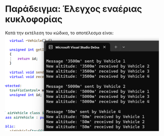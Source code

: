 # Παράδειγμα: Έλεγχος εναέριας κυκλοφορίας
Κατά την εκτέλεση του κώδικα, το αποτέλεσμα είναι:
<br>
![Εκτέλεση κώδικα](../img/cli_mediator01.png)
